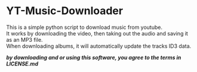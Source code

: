 # YT-Music-Downloader

This is a simple python script to download music from youtube.  
It works by downloading the video, then taking out the audio and saving it as an MP3 file.  
When downloading albums, it will automatically update the tracks ID3 data.  

***by downloading and or using this software, you agree to the terms in LICENSE.md***